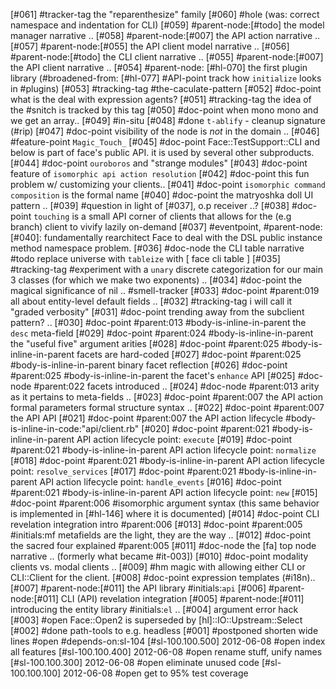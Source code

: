 [#061]       #tracker-tag the "reparenthesize" family
[#060] #hole (was: correct namespace and indentation for CLI)
[#059]       #parent-node:[#todo] the model manager narrative ..
[#058]       #parent-node:[#007] the API action narrative ..
[#057]       #parent-node:[#055] the API client model narrative ..
[#056]       #parent-node:[#todo] the CLI client narrative ..
[#055]       #parent-node:[#007] the API client narrative ..
[#054]       #parent-node: [#hl-070] the first plugin library (#broadened-from:
               [#hl-077] #API-point track how `initialize` looks in #plugins)
[#053]       #tracking-tag #the-caculate-pattern
[#052]       #doc-point what is the deal with expression agents?
[#051]       #tracking-tag the idea of the #snitch is tracked by this tag
[#050]       #doc-point when mono mono and we get an array..
[#049]       #in-situ
[#048]       #done `t-ablify` - cleanup signature (#rip)
[#047]       #doc-point visibility of the node is *not* in the domain ..
[#046]       #feature-point `Magic_Touch_`
[#045]       #doc-point Face::TestSupport::CLI and below is part of face's
             public API. it is used by several other subproducts.
[#044]       #doc-point `ouroboros` and "strange modules"
[#043]       #doc-point feature of `isomorphic api action resolution`
[#042]       #doc-point this fun problem w/ customizing your clients..
[#041]       #doc-point `isomorphic command composition` is the formal name
[#040]       #doc-point the matryoshka doll UI pattern ..
[#039]       #question in light of [#037], o.p receiver ..?
[#038]       #doc-point `touching` is a small API corner of clients that
               allows for the (e.g branch) client to vivify lazily on-demand
[#037]       #eventpoint, #parent-node: [#040]: fundamentally rearchitect Face
               to deal with the DSL public instance method namespace problem.
[#036]       #doc-node the CLI table narrative
       #todo replace universe with `tableize` with [ face cli table ]
[#035]       #tracking-tag #experiment with a `unary` discrete categorization
               for our main 3 classes (for which we make two exponents) ..
[#034]       #doc-point the magical significance of nil ..
               #smell-tracker
[#033]       #doc-point #parent:019
               all about entity-level default fields ..
[#032]       #tracking-tag i will call it "graded verbosity"
[#031]       #doc-point trending away from the subclient pattern? ..
[#030]       #doc-point #parent:013 #body-is-inline-in-parent
               the `desc` meta-field
[#029]       #doc-point #parent:024 #body-is-inline-in-parent
               the "useful five" argument arities
[#028]       #doc-point #parent:025 #body-is-inline-in-parent
               facets are hard-coded
[#027]       #doc-point #parent:025 #body-is-inline-in-parent
               binary facet reflection
[#026]       #doc-point #parent:025 #body-is-inline-in-parent
               the facet's `enhance` API
[#025]       #doc-node #parent:022 facets introduced ..
[#024]       #doc-node #parent:013 arity as it pertains to meta-fields ..
[#023]       #doc-point #parent:007
               the API action formal parameters formal structure syntax ..
[#022]       #doc-point #parent:007 the API API
[#021]       #doc-point #parent:007 the API action lifecycle
               #body-is-inline-in-code:"api/client.rb"
[#020]       #doc-point #parent:021 #body-is-inline-in-parent
               API action lifecycle point: `execute`
[#019]       #doc-point #parent:021 #body-is-inline-in-parent
               API action lifecycle point: `normalize`
[#018]       #doc-point #parent:021 #body-is-inline-in-parent
               API action lifecycle point: `resolve_services`
[#017]       #doc-point #parent:021 #body-is-inline-in-parent
               API action lifecycle point: `handle_events`
[#016]       #doc-point #parent:021 #body-is-inline-in-parent
               API action lifecycle point: `new`
[#015]       #doc-point #parent:006 #isomorphic argument syntax (this same
               behavior is implemented in [#hl-146] where it is documented)
[#014]       #doc-point CLI revelation integration intro #parent:006
[#013]       #doc-point #parent:005 #initials:mf
               metafields are the light, they are the way ..
[#012]       #doc-point the sacred four explained #parent:005
[#011]       #doc-node the [fa] top node narrative ..
               (formerly what became #it-003])
[#010]       #doc-point modality clients vs. modal clients ..
[#009] #hm   magic with allowing either CLI or CLI::Client for the client.
[#008]       #doc-point expression templates (#i18n)..
[#007]       #parent-node:[#011] the API library #initials:`api`
[#006]       #parent-node:[#011] CLI (API) revelation integration
[#005]       #parent-node:[#011] introducing the entity library #initials:`el` ..
[#004]       argument error hack
[#003] #open Face::Open2 is superseded by [hl]::IO::Upstream::Select
[#002]       #done path-tools to e.g. headless
[#001]       #postponed shorten wide lines #open #depends-on:sl-104
[#sl-100.100.500] 2012-06-08 #open index all features
[#sl-100.100.400] 2012-06-08 #open rename stuff, unify names
[#sl-100.100.300] 2012-06-08 #open eliminate unused code
[#sl-100.100.100] 2012-06-08 #open get to 95% test coverage
